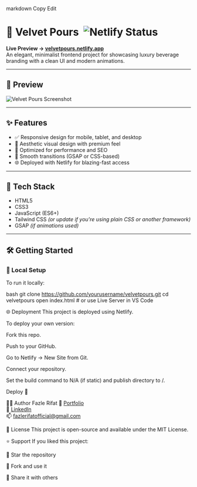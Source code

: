 
markdown
Copy
Edit
# 🌸 Velvet Pours &nbsp;![Netlify Status](https://api.netlify.com/api/v1/badges/86f8eec3-c3b5-49cb-b99b-75ef07d2d9f3/deploy-status)

**Live Preview → [velvetpours.netlify.app](https://velvetpours.netlify.app/)**  
An elegant, minimalist frontend project for showcasing luxury beverage branding with a clean UI and modern animations.

---

## 📸 Preview

![Velvet Pours Screenshot](https://i.ibb.co/FqCtjJpV/Screenshot-4.png)

---

## ✨ Features

- ✅ Responsive design for mobile, tablet, and desktop
- 🌈 Aesthetic visual design with premium feel
- 🎯 Optimized for performance and SEO
- 🎨 Smooth transitions (GSAP or CSS-based)
- 🌐 Deployed with Netlify for blazing-fast access

---

## 🚀 Tech Stack

- HTML5
- CSS3
- JavaScript (ES6+)
- Tailwind CSS *(or update if you're using plain CSS or another framework)*
- GSAP *(if animations used)*

---

## 🛠️ Getting Started

### 🔧 Local Setup

To run it locally:

bash
git clone https://github.com/yourusername/velvetpours.git
cd velvetpours
open index.html  # or use Live Server in VS Code

🌐 Deployment
This project is deployed using Netlify.

To deploy your own version:

Fork this repo.

Push to your GitHub.

Go to Netlify → New Site from Git.

Connect your repository.

Set the build command to N/A (if static) and publish directory to /.

Deploy 🚀

🧑‍💻 Author
Fazle Rifat
🎯 [Portfolio](https://fazle.netlify.app/)  
💼 [LinkedIn](https://www.linkedin.com/in/fazle-rifat-660bb2328/)  
📫 fazlerifatofficial@gmail.com  

📜 License
This project is open-source and available under the MIT License.

⭐️ Support
If you liked this project:

🌟 Star the repository

🍴 Fork and use it

🧵 Share it with others
